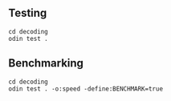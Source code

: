 ## Testing
```
cd decoding
odin test .
```

## Benchmarking
```
cd decoding
odin test . -o:speed -define:BENCHMARK=true
```